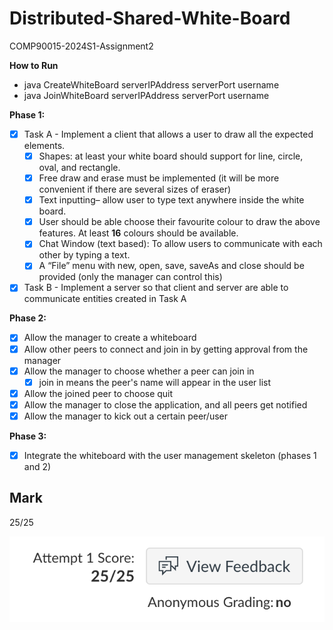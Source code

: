 # Distributed-Shared-White-Board
COMP90015-2024S1-Assignment2

**How to Run**
- java CreateWhiteBoard serverIPAddress serverPort username
- java JoinWhiteBoard serverIPAddress serverPort username

**Phase 1:**
 - [x] Task A - Implement a client that allows a user to draw all the expected elements.
	 - [x] Shapes: at least your white board should support for line, circle, oval, and rectangle.
	 - [x] Free draw and erase must be implemented (it will be more convenient if there are several sizes of eraser)
	 - [x] Text inputting– allow user to type text anywhere inside the white board.
	 - [x] User should be able choose their favourite colour to draw the above features. At least **16** colours should be available.
	 - [x] Chat Window (text based): To allow users to communicate with each other by typing a text.
	 - [x] A “File” menu with new, open, save, saveAs and close should be provided (only the manager can control this)
 - [x] Task B - Implement a server so that client and server are able to communicate entities created in Task A

**Phase 2:**
 - [x] Allow the manager to create a whiteboard
 - [x] Allow other peers to connect and join in by getting approval from the manager
 - [x] Allow the manager to choose whether a peer can join in
	 - [x] join in means the peer's name will appear in the user list
 - [x] Allow the joined peer to choose quit
 - [x] Allow the manager to close the application, and all peers get notified
 - [x] Allow the manager to kick out a certain peer/user

**Phase 3:**
 - [x] Integrate the whiteboard with the user management skeleton (phases 1 and 2)


## Mark

25/25

![mark.png](mark.png)
